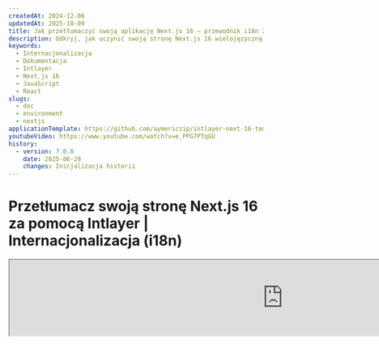 ```yaml
---
createdAt: 2024-12-06
updatedAt: 2025-10-09
title: Jak przetłumaczyć swoją aplikację Next.js 16 – przewodnik i18n 2025
description: Odkryj, jak uczynić swoją stronę Next.js 16 wielojęzyczną. Postępuj zgodnie z dokumentacją, aby zinternacjonalizować (i18n) i przetłumaczyć ją.
keywords:
  - Internacjonalizacja
  - Dokumentacja
  - Intlayer
  - Next.js 16
  - JavaScript
  - React
slugs:
  - doc
  - environment
  - nextjs
applicationTemplate: https://github.com/aymericzip/intlayer-next-16-template
youtubeVideo: https://www.youtube.com/watch?v=e_PPG7PTqGU
history:
  - version: 7.0.0
    date: 2025-06-29
    changes: Inicjalizacja historii
---
```


# Przetłumacz swoją stronę Next.js 16 za pomocą Intlayer | Internacjonalizacja (i18n)

<iframe title="Najlepsze rozwiązanie i18n dla Next.js? Odkryj Intlayer" class="m-auto aspect-[16/9] w-full overflow-hidden rounded-lg border-0" allow="autoplay; gyroscope;" loading="lazy" width="1080" height="auto" src="https://www.youtube.com/embed/e_PPG7PTqGU?autoplay=0&amp;origin=http://intlayer.org&amp;controls=0&amp;rel=1"/>

Zobacz [Szablon aplikacji](https://github.com/aymericzip/intlayer-next-16-template) na GitHub.

## Czym jest Intlayer?

**Intlayer** to innowacyjna, otwartoźródłowa biblioteka do internacjonalizacji (i18n), zaprojektowana w celu uproszczenia obsługi wielojęzyczności we współczesnych aplikacjach internetowych. Intlayer bezproblemowo integruje się z najnowszym frameworkiem **Next.js 16**, w tym z jego potężnym **App Router**. Jest zoptymalizowany do pracy z **Server Components** dla efektywnego renderowania i jest w pełni kompatybilny z [**Turbopack**](https://nextjs.org/docs/architecture/turbopack).

Dzięki Intlayer możesz:

- **Łatwo zarządzać tłumaczeniami** za pomocą deklaratywnych słowników na poziomie komponentu.
- **Dynamicznie lokalizować metadane**, trasy i zawartość.
- **Uzyskać dostęp do tłumaczeń zarówno w komponentach po stronie klienta, jak i serwera**.
- **Zapewnić wsparcie dla TypeScript** dzięki automatycznie generowanym typom, co poprawia autouzupełnianie i wykrywanie błędów.
- **Korzystaj z zaawansowanych funkcji**, takich jak dynamiczne wykrywanie i przełączanie lokalizacji.

> Intlayer jest kompatybilny z Next.js 12, 13, 14 i 16. Jeśli używasz Next.js Page Router, możesz odnieść się do tego [przewodnika](https://github.com/aymericzip/intlayer/blob/main/docs/docs/pl/intlayer_with_nextjs_page_router.md). Dla Next.js 12, 13, 14 z App Router, odnieś się do tego [przewodnika](https://github.com/aymericzip/intlayer/blob/main/docs/docs/pl/intlayer_with_nextjs_14.md).

---

## Przewodnik krok po kroku, jak skonfigurować Intlayer w aplikacji Next.js

### Krok 1: Zainstaluj zależności

Zainstaluj niezbędne pakiety za pomocą npm:

```bash packageManager="npm"
npm install intlayer next-intlayer
```

```bash packageManager="pnpm"
pnpm add intlayer next-intlayer
```

```bash packageManager="yarn"
yarn add intlayer next-intlayer
```

- **intlayer**

  Podstawowy pakiet, który dostarcza narzędzia do internacjonalizacji dla zarządzania konfiguracją, tłumaczeń, [deklaracji treści](https://github.com/aymericzip/intlayer/blob/main/docs/docs/pl/dictionary/content_file.md), transpilecji oraz [poleceń CLI](https://github.com/aymericzip/intlayer/blob/main/docs/docs/pl/intlayer_cli.md).

- **next-intlayer**

  Pakiet integrujący Intlayer z Next.js. Dostarcza dostawców kontekstu oraz hooki do internacjonalizacji w Next.js. Dodatkowo zawiera wtyczkę Next.js do integracji Intlayer z [Webpack](https://webpack.js.org/) lub [Turbopack](https://nextjs.org/docs/app/api-reference/turbopack), a także proxy do wykrywania preferowanego języka użytkownika, zarządzania ciasteczkami oraz obsługi przekierowań URL.

### Krok 2: Skonfiguruj swój projekt

Utwórz plik konfiguracyjny, aby skonfigurować języki swojej aplikacji:

```typescript fileName="intlayer.config.ts" codeFormat="typescript"
import { Locales, type IntlayerConfig } from "intlayer";

const config: IntlayerConfig = {
  internationalization: {
    locales: [
      Locales.ENGLISH,
      Locales.FRENCH,
      Locales.SPANISH,
      // Twoje pozostałe lokalizacje
    ],
    defaultLocale: Locales.ENGLISH,
  },
};

export default config;
```

```javascript fileName="intlayer.config.mjs" codeFormat="esm"
import { Locales } from "intlayer";

/** @type {import('intlayer').IntlayerConfig} */
const config = {
  internationalization: {
    locales: [
      Locales.ENGLISH,
      Locales.FRENCH,
      Locales.SPANISH,
      // Twoje pozostałe lokalizacje
    ],
    defaultLocale: Locales.ENGLISH,
  },
};

export default config;
```

```javascript fileName="intlayer.config.cjs" codeFormat="commonjs"
const { Locales } = require("intlayer");

/** @type {import('intlayer').IntlayerConfig} */
const config = {
  internationalization: {
    locales: [
      Locales.ENGLISH,
      Locales.FRENCH,
      Locales.SPANISH,
      // Twoje pozostałe lokalizacje
    ],
    defaultLocale: Locales.ENGLISH,
  },
};

module.exports = config;
```

> Dzięki temu plikowi konfiguracyjnemu możesz ustawić lokalizowane adresy URL, przekierowania proxy, nazwy ciasteczek, lokalizację i rozszerzenie deklaracji zawartości, wyłączyć logi Intlayer w konsoli i wiele więcej. Pełną listę dostępnych parametrów znajdziesz w [dokumentacji konfiguracji](https://github.com/aymericzip/intlayer/blob/main/docs/docs/pl/configuration.md).

### Krok 3: Zintegruj Intlayer w konfiguracji Next.js

Skonfiguruj swoje środowisko Next.js, aby korzystało z Intlayer:

```typescript fileName="next.config.ts" codeFormat="typescript"
import type { NextConfig } from "next";
import { withIntlayer } from "next-intlayer/server";

const nextConfig: NextConfig = {
  /* opcje konfiguracji tutaj */
};

export default withIntlayer(nextConfig);
```

```typescript fileName="next.config.mjs" codeFormat="esm"
import { withIntlayer } from "next-intlayer/server";

/** @type {import('next').NextConfig} */
const nextConfig = {
  /* opcje konfiguracji tutaj */
};

export default withIntlayer(nextConfig);
```

```typescript fileName="next.config.cjs" codeFormat="commonjs"
const { withIntlayer } = require("next-intlayer/server");

/** @type {import('next').NextConfig} */
const nextConfig = {
  /* opcje konfiguracji tutaj */
};

module.exports = withIntlayer(nextConfig);
```

> Wtyczka Next.js `withIntlayer()` służy do integracji Intlayer z Next.js. Zapewnia budowanie plików deklaracji treści oraz monitoruje je w trybie deweloperskim. Definiuje zmienne środowiskowe Intlayer w środowiskach [Webpack](https://webpack.js.org/) lub [Turbopack](https://nextjs.org/docs/app/api-reference/turbopack). Dodatkowo dostarcza aliasy optymalizujące wydajność oraz zapewnia kompatybilność z komponentami serwerowymi.

> Funkcja `withIntlayer()` jest funkcją zwracającą obietnicę (promise). Pozwala przygotować słowniki Intlayer przed rozpoczęciem budowania. Jeśli chcesz użyć jej z innymi wtyczkami, możesz na nią zaczekać (await). Przykład:
>
> ```tsx
> const nextConfig = await withIntlayer(nextConfig);
> const nextConfigWithOtherPlugins = withOtherPlugins(nextConfig);
>
> export default nextConfigWithOtherPlugins;
> ```
>
> Jeśli chcesz używać tego synchronicznie, możesz użyć funkcji `withIntlayerSync()`. Przykład:
>
> ```tsx
> const nextConfig = withIntlayerSync(nextConfig);
> const nextConfigWithOtherPlugins = withOtherPlugins(nextConfig);
>
> export default nextConfigWithOtherPlugins;
> ```

### Krok 4: Zdefiniuj dynamiczne trasy lokalizacji

Usuń wszystko z `RootLayout` i zastąp to następującym kodem:

```tsx {3} fileName="src/app/layout.tsx" codeFormat="typescript"
import type { PropsWithChildren, FC } from "react";
import "./globals.css";

const RootLayout: FC<PropsWithChildren> = ({ children }) => (
  // Nadal możesz opakować children innymi providerami, takimi jak `next-themes`, `react-query`, `framer-motion` itd.
  <>{children}</>
);

export default RootLayout;
```

```jsx {3} fileName="src/app/layout.mjx" codeFormat="esm"
import "./globals.css";

const RootLayout = ({ children }) => (
  // Nadal możesz opakować dzieci innymi providerami, takimi jak `next-themes`, `react-query`, `framer-motion` itd.
  <>{children}</>
);

export default RootLayout;
```

```jsx {1,8} fileName="src/app/layout.csx" codeFormat="commonjs"
require("./globals.css");

const RootLayout = ({ children }) => (
  // Nadal możesz opakować dzieci innymi providerami, takimi jak `next-themes`, `react-query`, `framer-motion` itd.
  <>{children}</>
);

module.exports = {
  default: RootLayout,
  generateStaticParams,
};
```

> Pozostawienie komponentu `RootLayout` pustym pozwala na ustawienie atrybutów [`lang`](https://developer.mozilla.org/fr/docs/Web/HTML/Global_attributes/lang) oraz [`dir`](https://developer.mozilla.org/fr/docs/Web/HTML/Global_attributes/dir) dla tagu `<html>`.

Aby zaimplementować dynamiczne routowanie, podaj ścieżkę dla lokalizacji, dodając nowy layout w katalogu `[locale]`:

```tsx fileName="src/app/[locale]/layout.tsx" codeFormat="typescript"
import type { NextLayoutIntlayer } from "next-intlayer";
import { Inter } from "next/font/google";
import { getHTMLTextDir } from "intlayer";

const inter = Inter({ subsets: ["latin"] });

const LocaleLayout: NextLayoutIntlayer = async ({ children, params }) => {
  const { locale } = await params;
  return (
    <html lang={locale} dir={getHTMLTextDir(locale)}>
      <body className={inter.className}>{children}</body>
    </html>
  );
};

export default LocaleLayout;
```

```jsx fileName="src/app/[locale]/layout.mjx" codeFormat="esm"
import { getHTMLTextDir } from "intlayer";

const inter = Inter({ subsets: ["latin"] });

const LocaleLayout = async ({ children, params: { locale } }) => {
  const { locale } = await params;
  return (
    <html lang={locale} dir={getHTMLTextDir(locale)}>
      <body className={inter.className}>{children}</body>
    </html>
  );
};

export default LocaleLayout;
```

```jsx fileName="src/app/[locale]/layout.csx" codeFormat="commonjs"
const { Inter } = require("next/font/google");
const { getHTMLTextDir } = require("intlayer");

const inter = Inter({ subsets: ["latin"] });

const LocaleLayout = async ({ children, params: { locale } }) => {
  const { locale } = await params;
  return (
    <html lang={locale} dir={getHTMLTextDir(locale)}>
      <body className={inter.className}>{children}</body>
    </html>
  );
};

module.exports = LocaleLayout;
```

> Segment ścieżki `[locale]` służy do określenia lokalizacji. Przykład: `/en-US/about` odnosi się do `en-US`, a `/fr/about` do `fr`.

> Na tym etapie napotkasz błąd: `Error: Missing <html> and <body> tags in the root layout.`. Jest to oczekiwane, ponieważ plik `/app/page.tsx` nie jest już używany i można go usunąć. Zamiast tego segment ścieżki `[locale]` aktywuje stronę `/app/[locale]/page.tsx`. W konsekwencji strony będą dostępne pod ścieżkami takimi jak `/en`, `/fr`, `/es` w Twojej przeglądarce. Aby ustawić domyślny język jako stronę główną, odnieś się do konfiguracji `proxy` w kroku 7.

Następnie zaimplementuj funkcję `generateStaticParams` w układzie aplikacji.

```tsx {1} fileName="src/app/[locale]/layout.tsx" codeFormat="typescript"
export { generateStaticParams } from "next-intlayer"; // Linia do dodania

const LocaleLayout: NextLayoutIntlayer = async ({ children, params }) => {
  /*... Reszta kodu*/
};

export default LocaleLayout;
```

```jsx {1} fileName="src/app/[locale]/layout.mjx" codeFormat="esm"
export { generateStaticParams } from "next-intlayer"; // Linia do wstawienia

const LocaleLayout = async ({ children, params: { locale } }) => {
  /*... Reszta kodu*/
};

// ... Reszta kodu
```

```jsx {1,7} fileName="src/app/[locale]/layout.csx" codeFormat="commonjs"
const { generateStaticParams } = require("next-intlayer"); // Linia do wstawienia

const LocaleLayout = async ({ children, params: { locale } }) => {
  /*... Reszta kodu*/
};

module.exports = { default: LocaleLayout, generateStaticParams };
```

> `generateStaticParams` zapewnia, że Twoja aplikacja wstępnie buduje niezbędne strony dla wszystkich lokalizacji, zmniejszając obciążenie podczas działania i poprawiając doświadczenie użytkownika. Aby uzyskać więcej informacji, zapoznaj się z [dokumentacją Next.js dotyczącą generateStaticParams](https://nextjs.org/docs/app/building-your-application/rendering/static-and-dynamic-rendering#generate-static-params).

> Intlayer działa z `export const dynamic = 'force-static';`, aby zapewnić, że strony są wstępnie zbudowane dla wszystkich lokalizacji.

### Krok 5: Zadeklaruj swoją zawartość

Utwórz i zarządzaj deklaracjami zawartości, aby przechowywać tłumaczenia:

```tsx fileName="src/app/[locale]/page.content.ts" contentDeclarationFormat="typescript"
import { t, type Dictionary } from "intlayer";

const pageContent = {
  key: "page",
  content: {
    getStarted: {
      main: t({
        en: "Get started by editing",
        fr: "Commencez par éditer",
        es: "Comience por editar",
      }),
      pageLink: "src/app/page.tsx",
    },
  },
} satisfies Dictionary;

export default pageContent;
```

```javascript fileName="src/app/[locale]/page.content.mjs" contentDeclarationFormat="esm"
import { t } from "intlayer";

/** @type {import('intlayer').Dictionary} */
const pageContent = {
  key: "page",
  content: {
    getStarted: {
      main: t({
        en: "Get started by editing",
        fr: "Commencez par éditer",
        es: "Comience por editar",
      }),
      pageLink: "src/app/page.tsx",
    },
  },
};

export default pageContent;
```

```javascript fileName="src/app/[locale]/page.content.cjs" contentDeclarationFormat="commonjs"
const { t } = require("intlayer");

/** @type {import('intlayer').Dictionary} */
const pageContent = {
  key: "page",
  content: {
    getStarted: {
      main: t({
        en: "Get started by editing",
        fr: "Commencez par éditer",
        es: "Comience por editar",
        pl: "Zacznij od edycji",
      }),
      pageLink: "src/app/page.tsx",
    },
  },
};

module.exports = pageContent;
```

```json fileName="src/app/[locale]/page.content.json" contentDeclarationFormat="json"
{
  "$schema": "https://intlayer.org/schema.json",
  "key": "page",
  "content": {
    "getStarted": {
      "nodeType": "translation",
      "translation": {
        "en": "Get started by editing",
        "fr": "Commencez par éditer",
        "es": "Comience por editar",
        "pl": "Zacznij od edycji"
      }
    },
    "pageLink": "src/app/page.tsx"
  }
}
```

> Twoje deklaracje zawartości mogą być definiowane w dowolnym miejscu w aplikacji, pod warunkiem, że zostaną umieszczone w katalogu `contentDir` (domyślnie `./src`). I będą miały rozszerzenie pliku deklaracji zawartości (domyślnie `.content.{json,ts,tsx,js,jsx,mjs,mjx,cjs,cjx}`).

> Aby uzyskać więcej szczegółów, zapoznaj się z [dokumentacją deklaracji zawartości](https://github.com/aymericzip/intlayer/blob/main/docs/docs/pl/dictionary/content_file.md).

### Krok 6: Wykorzystaj zawartość w swoim kodzie

Uzyskaj dostęp do swoich słowników zawartości w całej aplikacji:

```tsx fileName="src/app/[locale]/page.tsx" codeFormat="typescript"
import type { FC } from "react";
import { ClientComponentExample } from "@components/ClientComponentExample";
import { ServerComponentExample } from "@components/ServerComponentExample";
import { type NextPageIntlayer, IntlayerClientProvider } from "next-intlayer";
import { IntlayerServerProvider, useIntlayer } from "next-intlayer/server";

const PageContent: FC = () => {
  const content = useIntlayer("page");

  return (
    <>
      <p>{content.getStarted.main}</p>
      <code>{content.getStarted.pageLink}</code>
    </>
  );
};

const Page: NextPageIntlayer = async ({ params }) => {
  const { locale } = await params;

  return (
    <IntlayerServerProvider locale={locale}>
      <PageContent />
      <ServerComponentExample />

      <IntlayerClientProvider locale={locale}>
        <ClientComponentExample />
      </IntlayerClientProvider>
    </IntlayerServerProvider>
  );
};

export default Page;
```

```jsx fileName="src/app/[locale]/page.mjx" codeFormat="esm"
import { ClientComponentExample } from "@components/ClientComponentExample";
import { ServerComponentExample } from "@components/ServerComponentExample";
import { IntlayerClientProvider } from "next-intlayer";
import { IntlayerServerProvider, useIntlayer } from "next-intlayer/server";

const PageContent = () => {
  const content = useIntlayer("page");

  return (
    <>
      <p>{content.getStarted.main}</p>
      <code>{content.getStarted.pageLink}</code>
    </>
  );
};

const Page = async ({ params }) => {
  const { locale } = await params;

  return (
    <IntlayerServerProvider locale={locale}>
      <PageContent />
      <ServerComponentExample />

      <IntlayerClientProvider locale={locale}>
        <ClientComponentExample />
      </IntlayerClientProvider>
    </IntlayerServerProvider>
  );
};

export default Page;
```

```jsx fileName="src/app/[locale]/page.csx" codeFormat="commonjs"
import { ClientComponentExample } from "@components/ClientComponentExample";
import { ServerComponentExample } from "@components/ServerComponentExample";
import { IntlayerClientProvider } from "next-intlayer";
import { IntlayerServerProvider, useIntlayer } from "next-intlayer/server";

const PageContent = () => {
  const content = useIntlayer("page");

  return (
    <>
      <p>{content.getStarted.main}</p>
      <code>{content.getStarted.pageLink}</code>
    </>
  );
};

const Page = async ({ params }) => {
  const { locale } = await params;

  return (
    <IntlayerServerProvider locale={locale}>
      <PageContent />
      <ServerComponentExample />

      <IntlayerClientProvider locale={locale}>
        <ClientComponentExample />
      </IntlayerClientProvider>
    </IntlayerServerProvider>
  );
};
```

- **`IntlayerClientProvider`** służy do dostarczania lokalizacji komponentom po stronie klienta. Może być umieszczony w dowolnym komponencie nadrzędnym, w tym w layoucie. Jednak zaleca się umieszczenie go w layoucie, ponieważ Next.js współdzieli kod layoutu między stronami, co jest bardziej efektywne. Używając `IntlayerClientProvider` w layoucie, unikasz ponownej inicjalizacji dla każdej strony, poprawiając wydajność i utrzymując spójny kontekst lokalizacji w całej aplikacji.
- **`IntlayerServerProvider`** służy do dostarczania lokalizacji komponentom po stronie serwera. Nie może być ustawiony w layoucie.

  > Layout i strona nie mogą dzielić wspólnego kontekstu serwera, ponieważ system kontekstu serwera opiera się na magazynie danych na żądanie (za pomocą mechanizmu [React's cache](https://react.dev/reference/react/cache)), co powoduje, że każdy "kontekst" jest tworzony na nowo dla różnych segmentów aplikacji. Umieszczenie providera w wspólnym layoucie złamałoby tę izolację, uniemożliwiając prawidłowe propagowanie wartości kontekstu serwera do komponentów serwerowych.

  > Layout i strona nie mogą współdzielić wspólnego kontekstu serwera, ponieważ system kontekstu serwera opiera się na magazynie danych dla każdego żądania (za pomocą mechanizmu [React's cache](https://react.dev/reference/react/cache)), co powoduje, że każdy „kontekst” jest tworzony na nowo dla różnych segmentów aplikacji. Umieszczenie providera w współdzielonym layoucie naruszyłoby tę izolację, uniemożliwiając prawidłowe propagowanie wartości kontekstu serwera do Twoich komponentów serwerowych.

```tsx {4,7} fileName="src/components/ClientComponentExample.tsx" codeFormat="typescript"
"use client";

import type { FC } from "react";
import { useIntlayer } from "next-intlayer";

export const ClientComponentExample: FC = () => {
  const content = useIntlayer("client-component-example"); // Utwórz powiązaną deklarację zawartości

  return (
    <div>
      <h2>{content.title}</h2>
      <p>{content.content}</p>
    </div>
  );
};
```

```jsx {3,6} fileName="src/components/ClientComponentExample.mjx" codeFormat="esm"
"use client";

import { useIntlayer } from "next-intlayer";

const ClientComponentExample = () => {
  const content = useIntlayer("client-component-example"); // Utwórz powiązaną deklarację zawartości

  return (
    <div>
      <h2>{content.title}</h2>
      <p>{content.content}</p>
    </div>
  );
};
```

```jsx {3,6} fileName="src/components/ClientComponentExample.csx" codeFormat="commonjs"
"use client";

const { useIntlayer } = require("next-intlayer");

const ClientComponentExample = () => {
  const content = useIntlayer("client-component-example"); // Utwórz powiązaną deklarację zawartości

  return (
    <div>
      <h2>{content.title}</h2>
      <p>{content.content}</p>
    </div>
  );
};
```

```tsx {2} fileName="src/components/ServerComponentExample.tsx"  codeFormat="typescript"
import type { FC } from "react";
import { useIntlayer } from "next-intlayer/server";

export const ServerComponentExample: FC = () => {
  const content = useIntlayer("server-component-example"); // Utwórz powiązaną deklarację zawartości

  return (
    <div>
      <h2>{content.title}</h2>
      <p>{content.content}</p>
    </div>
  );
};
```

```jsx {1} fileName="src/components/ServerComponentExample.mjx" codeFormat="esm"
import { useIntlayer } from "next-intlayer/server";

const ServerComponentExample = () => {
  const content = useIntlayer("server-component-example"); // Utwórz powiązaną deklarację zawartości

  return (
    <div>
      <h2>{content.title}</h2>
      <p>{content.content}</p>
    </div>
  );
};
```

```jsx {1} fileName="src/components/ServerComponentExample.csx" codeFormat="commonjs"
const { useIntlayer } = require("next-intlayer/server");

const ServerComponentExample = () => {
  const content = useIntlayer("server-component-example"); // Utwórz powiązaną deklarację zawartości

  return (
    <div>
      <h2>{content.title}</h2>
      <p>{content.content}</p>
    </div>
  );
};
```

> Jeśli chcesz użyć swojej zawartości w atrybucie `string`, takim jak `alt`, `title`, `href`, `aria-label` itp., musisz wywołać wartość funkcji, na przykład:

> ```jsx
> <img src={content.image.src.value} alt={content.image.value} />
> ```

> Aby dowiedzieć się więcej o hooku `useIntlayer`, zapoznaj się z [dokumentacją](https://github.com/aymericzip/intlayer/blob/main/docs/docs/pl/packages/next-intlayer/useIntlayer.md).

### (Opcjonalny) Krok 7: Konfiguracja proxy do wykrywania lokalizacji

Skonfiguruj proxy, aby wykrywać preferowaną lokalizację użytkownika:

```typescript fileName="src/proxy.ts" codeFormat="typescript"
export { intlayerProxy as proxy } from "next-intlayer/proxy";

export const config = {
  matcher:
    "/((?!api|static|assets|robots|sitemap|sw|service-worker|manifest|.*\\..*|_next).*)",
};
```

```javascript fileName="src/proxy.mjs" codeFormat="esm"
export { intlayerProxy as proxy } from "next-intlayer/proxy";

export const config = {
  matcher:
    "/((?!api|static|assets|robots|sitemap|sw|service-worker|manifest|.*\\..*|_next).*)",
};
```

```javascript fileName="src/proxy.cjs" codeFormat="commonjs"
const { intlayerProxy } = require("next-intlayer/proxy");

const config = {
  matcher:
    "/((?!api|static|assets|robots|sitemap|sw|service-worker|manifest|.*\\..*|_next).*)",
};

module.exports = { proxy: intlayerProxy, config };
```

> `intlayerProxy` służy do wykrywania preferowanego języka użytkownika i przekierowywania go na odpowiedni adres URL, zgodnie z [konfiguracją](https://github.com/aymericzip/intlayer/blob/main/docs/docs/pl/configuration.md). Dodatkowo umożliwia zapisywanie preferowanego języka użytkownika w ciasteczku.

> Jeśli potrzebujesz łączyć kilka proxy razem (na przykład `intlayerProxy` z uwierzytelnianiem lub niestandardowymi proxy), Intlayer udostępnia teraz pomocnika o nazwie `multipleProxies`.

```ts
import { multipleProxies, intlayerProxy } from "next-intlayer/proxy";
import { customProxy } from "@utils/customProxy";

export const proxy = multipleProxies([intlayerProxy, customProxy]);
```

### (Opcjonalny) Krok 8: Internacjonalizacja Twoich metadanych

Jeśli chcesz internacjonalizować swoje metadane, takie jak tytuł strony, możesz użyć funkcji `generateMetadata` dostarczonej przez Next.js. Wewnątrz możesz pobrać zawartość z funkcji `getIntlayer`, aby przetłumaczyć swoje metadane.

```typescript fileName="src/app/[locale]/metadata.content.ts" contentDeclarationFormat="typescript"
import { type Dictionary, t } from "intlayer";
import { Metadata } from "next";

const metadataContent = {
  key: "page-metadata",
  content: {
    title: t({
      en: "Create Next App",
      fr: "Créer une application Next.js",
      es: "Crear una aplicación Next.js",
    }),
    description: t({
      en: "Generated by create next app",
      fr: "Généré par create next app",
      es: "Generado por create next app",
    }),
  },
} satisfies Dictionary<Metadata>;

export default metadataContent;
```

```javascript fileName="src/app/[locale]/metadata.content.mjs" contentDeclarationFormat="esm"
import { t } from "intlayer";

/** @type {import('intlayer').Dictionary<import('next').Metadata>} */
const metadataContent = {
  key: "page-metadata",
  content: {
    title: t({
      en: "Create Next App",
      fr: "Créer une application Next.js",
      es: "Crear una aplicación Next.js",
    }),
    description: t({
      en: "Generated by create next app",
      fr: "Généré par create next app",
      es: "Generado por create next app",
    }),
  },
};

export default metadataContent;
```

```javascript fileName="src/app/[locale]/metadata.content.cjs" contentDeclarationFormat="commonjs"
const { t } = require("intlayer");

/** @type {import('intlayer').Dictionary<import('next').Metadata>} */
const metadataContent = {
  key: "page-metadata",
  content: {
    title: t({
      en: "Create Next App",
      fr: "Créer une application Next.js",
      es: "Crear una aplicación Next.js",
    }),
    description: t({
      en: "Generated by create next app",
      fr: "Généré par create next app",
      es: "Generado por create next app",
    }),
  },
};

module.exports = metadataContent;
```

```json fileName="src/app/[locale]/metadata.content.json" contentDeclarationFormat="json"
{
  "key": "page-metadata",
  "content": {
    "title": {
      "nodeType": "translation",
      "translation": {
        "en": "Preact logo",
        "fr": "Logo Preact",
        "es": "Logo Preact",
        "pl": "Logo Preact"
      }
    },
    "description": {
      "nodeType": "translation",
      "translation": {
        "en": "Generated by create next app",
        "fr": "Généré par create next app",
        "es": "Generado por create next app",
        "pl": "Wygenerowano przez create next app"
      }
    }
  }
}
```

````typescript fileName="src/app/[locale]/layout.tsx or src/app/[locale]/page.tsx" codeFormat="typescript"
import { getIntlayer, getMultilingualUrls } from "intlayer";
import type { Metadata } from "next";
import type { LocalPromiseParams } from "next-intlayer";

export const generateMetadata = async ({
  params,
}: LocalPromiseParams): Promise<Metadata> => {
  const { locale } = await params;

  const metadata = getIntlayer("page-metadata", locale);

  /**
   * Generuje obiekt zawierający wszystkie adresy URL dla każdego języka.
   *
   * Przykład:
   * ```ts
   *  getMultilingualUrls('/about');
   *
   *  // Zwraca
   *  // {
   *  //   en: '/about',
   *  //   fr: '/fr/about',
   *  //   es: '/es/about',
   *  // }
   * ```
   */
  const multilingualUrls = getMultilingualUrls("/");

  return {
    ...metadata,
    alternates: {
      canonical: multilingualUrls[locale as keyof typeof multilingualUrls],
      languages: { ...multilingualUrls, "x-default": "/" },
    },
    openGraph: {
      url: multilingualUrls[locale as keyof typeof multilingualUrls],
    },
  };
};

// ... Reszta kodu
````

````javascript fileName="src/app/[locale]/layout.mjs or src/app/[locale]/page.mjs" codeFormat="esm"
import { getIntlayer, getMultilingualUrls } from "intlayer";

export const generateMetadata = async ({ params }) => {
  const { locale } = await params;

  const metadata = getIntlayer("page-metadata", locale);

  /**
   * Generuje obiekt zawierający wszystkie adresy URL dla każdego języka.
   *
   * Przykład:
   * ```ts
   *  getMultilingualUrls('/about');
   *
   *  // Zwraca
   *  // {
   *  //   en: '/about',
   *  //   fr: '/fr/about',
   *  //   es: '/es/about'
   *  // }
   * ```
   */
  const multilingualUrls = getMultilingualUrls("/");

  return {
    ...metadata,
    alternates: {
      canonical: multilingualUrls[locale],
      languages: { ...multilingualUrls, "x-default": "/" },
    },
    openGraph: {
      url: multilingualUrls[locale],
    },
  };
};

// ... Reszta kodu
````

````javascript fileName="src/app/[locale]/layout.cjs or src/app/[locale]/page.cjs" codeFormat="commonjs"
const { getIntlayer, getMultilingualUrls } = require("intlayer");

const generateMetadata = async ({ params }) => {
  const { locale } = await params;

  const metadata = getIntlayer("page-metadata", locale);

  /**
   * Generuje obiekt zawierający wszystkie adresy URL dla każdego języka.
   *
   * Przykład:
   * ```ts
   *  getMultilingualUrls('/about');
   *
   *  // Zwraca
   *  // {
   *  //   en: '/about',
   *  //   fr: '/fr/about',
   *  //   es: '/es/about'
   *  // }
   * ```
   */
  const multilingualUrls = getMultilingualUrls("/");

  return {
    ...metadata,
    alternates: {
      canonical: multilingualUrls[locale],
      languages: { ...multilingualUrls, "x-default": "/" },
    },
    openGraph: {
      url: multilingualUrls[locale],
    },
  };
};

module.exports = { generateMetadata };

// ... Reszta kodu
````

> Zauważ, że funkcja `getIntlayer` importowana z `next-intlayer` zwraca Twoją zawartość opakowaną w `IntlayerNode`, co umożliwia integrację z edytorem wizualnym. Natomiast funkcja `getIntlayer` importowana z `intlayer` zwraca Twoją zawartość bezpośrednio, bez dodatkowych właściwości.

Alternatywnie możesz użyć funkcji `getTranslation` do deklarowania swoich metadanych. Jednak zaleca się używanie plików deklaracji treści, aby zautomatyzować tłumaczenie metadanych oraz w pewnym momencie wyodrębnić zawartość na zewnątrz.

````typescript fileName="src/app/[locale]/layout.tsx or src/app/[locale]/page.tsx" codeFormat="typescript"
import {
  type IConfigLocales,
  getTranslation,
  getMultilingualUrls,
} from "intlayer";
import type { Metadata } from "next";
import type { LocalPromiseParams } from "next-intlayer";

export const generateMetadata = async ({
  params,
}: LocalPromiseParams): Promise<Metadata> => {
  const { locale } = await params;
  const t = <T>(content: IConfigLocales<T>) => getTranslation(content, locale);

  return {
    title: t<string>({
      en: "My title",
Alternatywnie możesz użyć funkcji `getTranslation` do deklarowania swoich metadanych. Jednak zaleca się korzystanie z plików deklaracji treści, aby zautomatyzować tłumaczenie metadanych i w pewnym momencie wyodrębnić zawartość na zewnątrz.

```typescript fileName="src/app/[locale]/layout.tsx or src/app/[locale]/page.tsx" codeFormat="typescript"
import {
  type IConfigLocales,
  getTranslation,
  getMultilingualUrls,
} from "intlayer";
import type { Metadata } from "next";
import type { LocalPromiseParams } from "next-intlayer";

export const generateMetadata = async ({
  params,
}: LocalPromiseParams): Promise<Metadata> => {
  const { locale } = await params;
  const t = <T>(content: IConfigLocales<T>) => getTranslation(content, locale);

  return {
    title: t<string>({
      en: "My title",
      fr: "Mon titre",
      es: "Mi título",
    }),
    description: t({
      en: "My description",
      fr: "Ma description",
      es: "Mi descripción",
    }),
  };
};

// ... Reszta kodu
````

```javascript fileName="src/app/[locale]/layout.mjs or src/app/[locale]/page.mjs" codeFormat="esm"
import { getTranslation, getMultilingualUrls } from "intlayer";

export const generateMetadata = async ({ params }) => {
  const { locale } = await params;
  const t = (content) => getTranslation(content, locale);

  return {
    title: t({
      en: "My title",
      fr: "Mon titre",
      es: "Mi título",
    }),
    description: t({
      en: "My description",
      fr: "Ma description",
      es: "Mi descripción",
    }),
  };
};

// ... Reszta kodu
```

```javascript fileName="src/app/[locale]/layout.cjs or src/app/[locale]/page.cjs" codeFormat="commonjs"
const { getTranslation, getMultilingualUrls } = require("intlayer");

const generateMetadata = async ({ params }) => {
  const { locale } = await params;

  const t = (content) => getTranslation(content, locale);

  return {
    title: t({
      en: "My title",
      fr: "Mon titre",
      es: "Mi título",
    }),
    description: t({
      en: "My description",
      fr: "Ma description",
      es: "Mi descripción",
    }),
  };
};

module.exports = { generateMetadata };

// ... Reszta kodu
```

> Dowiedz się więcej o optymalizacji metadanych [w oficjalnej dokumentacji Next.js](https://nextjs.org/docs/app/building-your-application/optimizing/metadata).

````

```javascript fileName="src/app/[locale]/layout.cjs or src/app/[locale]/page.cjs" codeFormat="commonjs"
const { getTranslation, getMultilingualUrls } = require("intlayer");

const generateMetadata = async ({ params }) => {
  const { locale } = await params;

  const t = (content) => getTranslation(content, locale);

  return {
    title: t({
      en: "My title",
      fr: "Mon titre",
      es: "Mi título",
    }),
    description: t({
      en: "My description",
      fr: "Ma description",
      es: "Mi descripción",
    }),
  };
};

module.exports = { generateMetadata };

// ... Reszta kodu
````

> Dowiedz się więcej o optymalizacji metadanych [w oficjalnej dokumentacji Next.js](https://nextjs.org/docs/app/building-your-application/optimizing/metadata).

### (Opcjonalny) Krok 9: Internacjonalizacja plików sitemap.xml i robots.txt

Aby zinternacjonalizować swoje pliki `sitemap.xml` i `robots.txt`, możesz użyć funkcji `getMultilingualUrls` dostarczonej przez Intlayer. Funkcja ta pozwala na generowanie wielojęzycznych adresów URL dla Twojej mapy witryny.

```tsx fileName="src/app/sitemap.ts" codeFormat="typescript"
import { getMultilingualUrls } from "intlayer";
import type { MetadataRoute } from "next";

const sitemap = (): MetadataRoute.Sitemap => [
  {
    url: "https://example.com",
    alternates: {
      languages: { ...getMultilingualUrls("https://example.com") },
    },
  },
  {
    url: "https://example.com/login",
    alternates: {
      languages: { ...getMultilingualUrls("https://example.com/login") },
    },
  },
  {
    url: "https://example.com/register",
    alternates: {
      languages: { ...getMultilingualUrls("https://example.com/register") },
    },
  },
];

export default sitemap;
```

```jsx fileName="src/app/sitemap.mjx" codeFormat="esm"
import { getMultilingualUrls } from "intlayer";

const sitemap = () => [
  {
    url: "https://example.com",
    alternates: {
      languages: { ...getMultilingualUrls("https://example.com") },
    },
  },
  {
    url: "https://example.com/login",
    alternates: {
      languages: { ...getMultilingualUrls("https://example.com/login") },
    },
  },
  {
    url: "https://example.com/register",
    alternates: {
      languages: { ...getMultilingualUrls("https://example.com/register") },
    },
  },
];

export default sitemap;
```

```jsx fileName="src/app/sitemap.csx" codeFormat="commonjs"
const { getMultilingualUrls } = require("intlayer");

const sitemap = () => [
  {
    url: "https://example.com",
    alternates: {
      languages: { ...getMultilingualUrls("https://example.com") },
    },
  },
  {
    url: "https://example.com/login",
    alternates: {
      languages: { ...getMultilingualUrls("https://example.com/login") },
    },
  },
  {
    url: "https://example.com/register",
    alternates: {
      languages: { ...getMultilingualUrls("https://example.com/register") },
    },
  },
];

module.exports = sitemap;
```

```tsx fileName="src/app/robots.ts" codeFormat="typescript"
import type { MetadataRoute } from "next";
import { getMultilingualUrls } from "intlayer";

const getAllMultilingualUrls = (urls: string[]) =>
  urls.flatMap((url) => Object.values(getMultilingualUrls(url)) as string[]);

// Funkcja zwraca reguły dla pliku robots.txt
const robots = (): MetadataRoute.Robots => ({
  rules: {
    userAgent: "*", // Dotyczy wszystkich robotów
    allow: ["/"], // Zezwól na dostęp do strony głównej
    disallow: getAllMultilingualUrls(["/login", "/register"]), // Zabroń dostępu do stron logowania i rejestracji we wszystkich językach
  },
  host: "https://example.com", // Główna domena serwisu
  sitemap: `https://example.com/sitemap.xml`, // Lokalizacja mapy strony
});

export default robots;
```

```jsx fileName="src/app/robots.mjx" codeFormat="esm"
import { getMultilingualUrls } from "intlayer";

const getAllMultilingualUrls = (urls) =>
  urls.flatMap((url) => Object.values(getMultilingualUrls(url)));

const robots = () => ({
  rules: {
    userAgent: "*",
    allow: ["/"],
    disallow: getAllMultilingualUrls(["/login", "/register"]),
  },
  host: "https://example.com",
  sitemap: `https://example.com/sitemap.xml`,
});

export default robots;
```

```jsx fileName="src/app/robots.csx" codeFormat="commonjs"
const { getMultilingualUrls } = require("intlayer");

// Funkcja zwracająca wszystkie wielojęzyczne adresy URL dla podanych ścieżek
const getAllMultilingualUrls = (urls) =>
  urls.flatMap((url) => Object.values(getMultilingualUrls(url)));

const robots = () => ({
  rules: {
    userAgent: "*",
    allow: ["/"],
    disallow: getAllMultilingualUrls(["/login", "/register"]), // Blokuj dostęp do stron logowania i rejestracji
  },
  host: "https://example.com",
  sitemap: `https://example.com/sitemap.xml`,
});

module.exports = robots;
```

> Dowiedz się więcej o optymalizacji mapy witryny [w oficjalnej dokumentacji Next.js](https://nextjs.org/docs/app/api-reference/file-conventions/metadata/sitemap). Dowiedz się więcej o optymalizacji pliku robots.txt [w oficjalnej dokumentacji Next.js](https://nextjs.org/docs/app/api-reference/file-conventions/metadata/robots).

### (Opcjonalny) Krok 10: Zmień język swojej zawartości

Aby zmienić język swojej zawartości w Next.js, zalecanym sposobem jest użycie komponentu `Link` do przekierowania użytkowników na odpowiednią zlokalizowaną stronę. Komponent `Link` umożliwia prefetching strony, co pomaga uniknąć pełnego przeładowania strony.

```tsx fileName="src/components/LocaleSwitcher.tsx" codeFormat="typescript"
"use client";

import type { FC } from "react";
import {
  Locales,
  getHTMLTextDir,
  getLocaleName,
  getLocalizedUrl,
} from "intlayer";
import { useLocale } from "next-intlayer";
import Link from "next/link";

export const LocaleSwitcher: FC = () => {
  const { locale, pathWithoutLocale, availableLocales, setLocale } =
    useLocale();

  return (
    <div>
      <button popoverTarget="localePopover">{getLocaleName(locale)}</button>
      <div id="localePopover" popover="auto">
        {availableLocales.map((localeItem) => (
          <Link
            href={getLocalizedUrl(pathWithoutLocale, localeItem)}
            key={localeItem}
            aria-current={locale === localeItem ? "page" : undefined}
            onClick={() => setLocale(localeItem)}
            replace // Zapewni, że przycisk "wstecz" w przeglądarce przekieruje do poprzedniej strony
          >
            <span>
              {/* Lokalizacja - np. FR */}
              {localeItem}
            </span>
            <span>
              {/* Język w swojej własnej lokalizacji - np. Français */}
              {getLocaleName(localeItem, locale)}
            </span>
            <span dir={getHTMLTextDir(localeItem)} lang={localeItem}>
              {/* Język w bieżącej lokalizacji - np. Francés przy ustawionej lokalizacji Locales.SPANISH */}
              {getLocaleName(localeItem)}
            </span>
            <span dir="ltr" lang={Locales.ENGLISH}>
              {/* Język po angielsku - np. French */}
              {getLocaleName(localeItem, Locales.ENGLISH)}
            </span>
          </Link>
        ))}
      </div>
    </div>
  );
};
```

```jsx fileName="src/components/LocaleSwitcher.msx" codeFormat="esm"
"use client";

import {
  Locales,
  getHTMLTextDir,
  getLocaleName,
  getLocalizedUrl,
} from "intlayer";
import { useLocale } from "next-intlayer";
import Link from "next/link";

export const LocaleSwitcher = () => {
  const { locale, pathWithoutLocale, availableLocales, setLocale } =
    useLocale();

  return (
    <div>
      <button popoverTarget="localePopover">{getLocaleName(locale)}</button>
      <div id="localePopover" popover="auto">
        {availableLocales.map((localeItem) => (
          <Link
            href={getLocalizedUrl(pathWithoutLocale, localeItem)}
            key={localeItem}
            aria-current={locale === localeItem ? "page" : undefined}
            onClick={() => setLocale(localeItem)}
            replace // Zapewni, że przycisk "wstecz" w przeglądarce przekieruje do poprzedniej strony
          >
            <span>
              {/* Lokalizacja - np. FR */}
              {localeItem}
            </span>
            <span>
              {/* Język w swojej własnej lokalizacji - np. Français */}
              {getLocaleName(localeItem, locale)}
            </span>
            <span dir={getHTMLTextDir(localeItem)} lang={localeItem}>
              {/* Język w bieżącej lokalizacji - np. Francés przy ustawionej lokalizacji Locales.SPANISH */}
              {getLocaleName(localeItem)}
            </span>
            <span dir="ltr" lang={Locales.ENGLISH}>
              {/* Język po angielsku - np. French */}
              {getLocaleName(localeItem, Locales.ENGLISH)}
            </span>
          </Link>
        ))}
      </div>
    </div>
  );
};
```

```jsx fileName="src/components/LocaleSwitcher.csx" codeFormat="commonjs"
"use client";

const {
  Locales,
  getHTMLTextDir,
  getLocaleName,
  getLocalizedUrl,
} = require("intlayer");
const { useLocale } = require("next-intlayer");
const Link = require("next/link");

export const LocaleSwitcher = () => {
  const { locale, pathWithoutLocale, availableLocales, setLocale } =
    useLocale();

  return (
    <div>
      <button popoverTarget="localePopover">{getLocaleName(locale)}</button>
      <div id="localePopover" popover="auto">
        {availableLocales.map((localeItem) => (
          <Link
            href={getLocalizedUrl(pathWithoutLocale, localeItem)}
            key={localeItem}
            aria-current={locale === localeItem ? "page" : undefined}
            onClick={() => setLocale(localeItem)}
            replace // Zapewni, że przycisk "wstecz" w przeglądarce przekieruje do poprzedniej strony
          >
            <span>
              {/* Lokalizacja - np. FR */}
              {localeItem}
            </span>
            <span>
              {/* Język w swojej własnej lokalizacji - np. Français */}
              {getLocaleName(localeItem, locale)}
            </span>
            <span dir={getHTMLTextDir(localeItem)} lang={localeItem}>
              {/* Język w bieżącej lokalizacji - np. Francés przy ustawionej lokalizacji Locales.SPANISH */}
              {getLocaleName(localeItem)}
            </span>
            <span dir="ltr" lang={Locales.ENGLISH}>
              {/* Język w wersji angielskiej - np. French */}
              {getLocaleName(localeItem, Locales.ENGLISH)}
            </span>
          </Link>
        ))}
      </div>
    </div>
  );
};
```

> Alternatywnym sposobem jest użycie funkcji `setLocale` dostarczonej przez hook `useLocale`. Ta funkcja nie pozwala na prefetchowanie strony. Zobacz dokumentację [`useLocale` hook](https://github.com/aymericzip/intlayer/blob/main/docs/docs/pl/packages/next-intlayer/useLocale.md) po więcej szczegółów.

> Możesz również ustawić funkcję w opcji `onLocaleChange`, aby wywołać niestandardową funkcję, gdy zmieni się lokalizacja.

```tsx fileName="src/components/LocaleSwitcher.tsx"
"use client";

import { useRouter } from "next/navigation";
import { useLocale } from "next-intlayer";
import { getLocalizedUrl } from "intlayer";

// ... Reszta kodu

const router = useRouter();
const { setLocale } = useLocale({
  onLocaleChange: (locale) => {
    router.push(getLocalizedUrl(pathWithoutLocale, locale));
  },
});

return (
  <button onClick={() => setLocale(Locales.FRENCH)}>Zmień na francuski</button>
);
```

> Odnośniki do dokumentacji:
>
> - [`useLocale` hook](https://github.com/aymericzip/intlayer/blob/main/docs/docs/pl/packages/next-intlayer/useLocale.md)
> - [`getLocaleName` hook](https://github.com/aymericzip/intlayer/blob/main/docs/docs/pl/packages/intlayer/getLocaleName.md)
> - [`getLocalizedUrl` hook](https://github.com/aymericzip/intlayer/blob/main/docs/docs/pl/packages/intlayer/getLocalizedUrl.md)
> - [`getHTMLTextDir` hook](https://github.com/aymericzip/intlayer/blob/main/docs/docs/pl/packages/intlayer/getHTMLTextDir.md)
> - [`hrefLang` attribute](https://developers.google.com/search/docs/specialty/international/localized-versions?hl=fr)
> - [`lang` attribute](https://developer.mozilla.org/pl/docs/Web/HTML/Global_attributes/lang)
> - [`dir` attribute`](https://developer.mozilla.org/pl/docs/Web/HTML/Global_attributes/dir)
> - [`aria-current` attribute`](https://developer.mozilla.org/pl/docs/Web/Accessibility/ARIA/Attributes/aria-current)

### (Opcjonalny) Krok 11: Tworzenie zlokalizowanego komponentu Link

Aby zapewnić, że nawigacja w Twojej aplikacji respektuje aktualny język, możesz stworzyć niestandardowy komponent `Link`. Ten komponent automatycznie dodaje prefiks z aktualnym językiem do wewnętrznych adresów URL. Na przykład, gdy użytkownik mówiący po francusku kliknie link do strony "O nas", zostanie przekierowany na `/fr/about` zamiast na `/about`.

To zachowanie jest przydatne z kilku powodów:

- **SEO i doświadczenie użytkownika**: Lokalizowane adresy URL pomagają wyszukiwarkom poprawnie indeksować strony w określonych językach oraz dostarczać użytkownikom treści w ich preferowanym języku.
- **Spójność**: Korzystając z lokalizowanego linku w całej aplikacji, zapewniasz, że nawigacja pozostaje w obrębie aktualnego języka, zapobiegając nieoczekiwanym zmianom języka.
- **Utrzymywalność**: Centralizacja logiki lokalizacji w jednym komponencie upraszcza zarządzanie adresami URL, co sprawia, że baza kodu jest łatwiejsza do utrzymania i rozbudowy wraz z rozwojem aplikacji.

Poniżej znajduje się implementacja lokalizowanego komponentu `Link` w TypeScript:

```tsx fileName="src/components/Link.tsx" codeFormat="typescript"
"use client";

import { getLocalizedUrl } from "intlayer";
import NextLink, { type LinkProps as NextLinkProps } from "next/link";
import { useLocale } from "next-intlayer";
import type { PropsWithChildren, FC } from "react";

/**
 * Funkcja pomocnicza do sprawdzania, czy dany URL jest zewnętrzny.
 * Jeśli URL zaczyna się od http:// lub https://, jest uznawany za zewnętrzny.
 */
export const checkIsExternalLink = (href?: string): boolean =>
  /^https?:\/\//.test(href ?? "");

/**
 * Niestandardowy komponent Link, który dostosowuje atrybut href na podstawie bieżącego języka.
 * Dla linków wewnętrznych używa `getLocalizedUrl`, aby poprzedzić URL kodem języka (np. /fr/about).
 * Zapewnia to, że nawigacja pozostaje w kontekście tego samego języka.
 */
export const Link: FC<PropsWithChildren<NextLinkProps>> = ({
  href,
  children,
  ...props
}) => {
  const { locale } = useLocale();
  const isExternalLink = checkIsExternalLink(href.toString());

  // Jeśli link jest wewnętrzny i podano prawidłowy href, pobierz zlokalizowany URL.
  const hrefI18n: NextLinkProps["href"] =
    href && !isExternalLink ? getLocalizedUrl(href.toString(), locale) : href;

  return (
    <NextLink href={hrefI18n} {...props}>
      {children}
    </NextLink>
  );
};
```

```jsx fileName="src/components/Link.mjx" codeFormat="esm"
"use client";

import { getLocalizedUrl } from "intlayer";
import NextLink from "next/link";
import { useLocale } from "next-intlayer";

/**
 * Funkcja pomocnicza do sprawdzania, czy dany URL jest zewnętrzny.
 * Jeśli URL zaczyna się od http:// lub https://, jest uznawany za zewnętrzny.
 */
export const checkIsExternalLink = (href) => /^https?:\/\//.test(href ?? "");

/**
 * Niestandardowy komponent Link, który dostosowuje atrybut href w zależności od aktualnej lokalizacji.
 * Dla linków wewnętrznych używa `getLocalizedUrl`, aby dodać prefiks lokalizacji do URL (np. /fr/about).
 * Zapewnia to, że nawigacja pozostaje w tym samym kontekście lokalizacji.
 */
export const Link = ({ href, children, ...props }) => {
  const { locale } = useLocale();
  const isExternalLink = checkIsExternalLink(href.toString());

  // Jeśli link jest wewnętrzny i podano prawidłowy href, pobierz zlokalizowany URL.
  const hrefI18n =
    href && !isExternalLink ? getLocalizedUrl(href.toString(), locale) : href;

  return (
    <NextLink href={hrefI18n} {...props}>
      {children}
    </NextLink>
  );
};
```

```jsx fileName="src/components/Link.csx" codeFormat="commonjs"
"use client";

const { getLocalizedUrl } = require("intlayer");
const NextLink = require("next/link");
const { useLocale } = require("next-intlayer");

/**
 * Funkcja pomocnicza do sprawdzania, czy dany URL jest zewnętrzny.
 * Jeśli URL zaczyna się od http:// lub https://, jest uznawany za zewnętrzny.
 */
const checkIsExternalLink = (href) => /^https?:\/\//.test(href ?? "");

/**
 * Niestandardowy komponent Link, który dostosowuje atrybut href na podstawie bieżącej lokalizacji.
 * Dla linków wewnętrznych używa `getLocalizedUrl`, aby poprzedzić URL lokalizacją (np. /fr/about).
 * Zapewnia to, że nawigacja pozostaje w tym samym kontekście lokalizacji.
 */
const Link = ({ href, children, ...props }) => {
  const { locale } = useLocale();
  const isExternalLink = checkIsExternalLink(href.toString());

  // Jeśli link jest wewnętrzny i podano prawidłowy href, pobierz zlokalizowany URL.
  const hrefI18n =
    href && !isExternalLink ? getLocalizedUrl(href.toString(), locale) : href;

  return (
    <NextLink href={hrefI18n} {...props}>
      {children}
    </NextLink>
  );
};
```

#### Jak to działa

- **Wykrywanie linków zewnętrznych**:  
  Funkcja pomocnicza `checkIsExternalLink` określa, czy URL jest zewnętrzny. Linki zewnętrzne pozostają niezmienione, ponieważ nie wymagają lokalizacji.

- **Pobieranie bieżącej lokalizacji**:  
  Hook `useLocale` dostarcza bieżącą lokalizację (np. `fr` dla języka francuskiego).

- **Lokalizacja URL**:  
  Dla linków wewnętrznych (czyli nie zewnętrznych) używana jest funkcja `getLocalizedUrl`, która automatycznie dodaje prefiks lokalizacji do URL. Oznacza to, że jeśli użytkownik korzysta z wersji francuskiej, przekazanie `/about` jako `href` zostanie przekształcone na `/fr/about`.

- **Zwracanie linku**:  
  Komponent zwraca element `<a>` z zlokalizowanym URL, zapewniając, że nawigacja jest spójna z lokalizacją.

Integrując ten komponent `Link` w całej aplikacji, utrzymujesz spójne i świadome językowo doświadczenie użytkownika, jednocześnie korzystając z poprawy SEO i użyteczności.

### (Opcjonalnie) Krok 12: Pobierz aktualny locale w Server Actions

Jeśli potrzebujesz aktywnego locale wewnątrz Server Action (np. do lokalizacji e-maili lub wykonywania logiki zależnej od locale), wywołaj `getLocale` z `next-intlayer/server`:

```tsx fileName="src/app/actions/getLocale.ts" codeFormat="typescript"
"use server";

import { getLocale } from "next-intlayer/server";

export const myServerAction = async () => {
  const locale = await getLocale();

  // Wykonaj coś z locale
};
```

> Funkcja `getLocale` stosuje kaskadową strategię, aby określić locale użytkownika:
>
> 1. Najpierw sprawdza nagłówki żądania pod kątem wartości lokalizacji, która mogła zostać ustawiona przez proxy
> 2. Jeśli nie znajdzie lokalizacji w nagłówkach, szuka lokalizacji zapisanej w ciasteczkach
> 3. Jeśli nie znajdzie ciasteczka, próbuje wykryć preferowany język użytkownika na podstawie ustawień przeglądarki
> 4. W ostateczności używa domyślnej lokalizacji skonfigurowanej w aplikacji
>
> Zapewnia to wybór najbardziej odpowiedniej lokalizacji na podstawie dostępnego kontekstu.

### (Opcjonalny) Krok 13: Optymalizacja rozmiaru paczki

Podczas korzystania z `next-intlayer`, słowniki są domyślnie dołączane do paczki dla każdej strony. Aby zoptymalizować rozmiar paczki, Intlayer udostępnia opcjonalny plugin SWC, który inteligentnie zastępuje wywołania `useIntlayer` za pomocą makr. Zapewnia to, że słowniki są dołączane tylko do paczek dla stron, które faktycznie ich używają.

Aby włączyć tę optymalizację, zainstaluj pakiet `@intlayer/swc`. Po instalacji `next-intlayer` automatycznie wykryje i użyje tego pluginu:

```bash packageManager="npm"
npm install @intlayer/swc --save-dev
```

```bash packageManager="pnpm"
pnpm add @intlayer/swc --save-dev
```

```bash packageManager="yarn"
yarn add @intlayer/swc --save-dev
```

> Uwaga: Ta optymalizacja jest dostępna tylko dla Next.js w wersji 13 i wyższych.

> Uwaga: Ten pakiet nie jest instalowany domyślnie, ponieważ wtyczki SWC są wciąż eksperymentalne w Next.js. Może się to zmienić w przyszłości.

### Monitorowanie zmian słowników w Turbopack

Podczas korzystania z Turbopack jako serwera deweloperskiego z poleceniem `next dev`, zmiany w słownikach nie będą domyślnie automatycznie wykrywane.

To ograniczenie wynika z faktu, że Turbopack nie może uruchamiać wtyczek webpack równolegle, aby monitorować zmiany w plikach zawartości. Aby to obejść, musisz użyć polecenia `intlayer watch`, aby jednocześnie uruchomić serwer deweloperski oraz obserwatora budowy Intlayer.

```json5 fileName="package.json"
{
  // ... Twoje istniejące konfiguracje package.json
  "scripts": {
    // ... Twoje istniejące konfiguracje skryptów
    "dev": "intlayer watch --with 'next dev'",
  },
}
```

> Jeśli używasz next-intlayer@<=6.x.x, musisz zachować flagę `--turbopack`, aby aplikacja Next.js 16 działała poprawnie z Turbopack. Zalecamy używanie next-intlayer@>=7.x.x, aby uniknąć tego ograniczenia.

### Konfiguracja TypeScript

Intlayer korzysta z rozszerzania modułów, aby wykorzystać zalety TypeScript i wzmocnić bazę kodu.

![Autouzupełnianie](https://github.com/aymericzip/intlayer/blob/main/docs/assets/autocompletion.png?raw=true)

![Błąd tłumaczenia](https://github.com/aymericzip/intlayer/blob/main/docs/assets/translation_error.png?raw=true)

Upewnij się, że Twoja konfiguracja TypeScript zawiera automatycznie generowane typy.

```json5 fileName="tsconfig.json"
{
  // ... Twoje istniejące konfiguracje TypeScript
  "include": [
    // ... Twoje istniejące konfiguracje TypeScript
    ".intlayer/**/*.ts", // Include the auto-generated types
  ],
}
```

### Konfiguracja Git

Zaleca się ignorowanie plików generowanych przez Intlayer. Pozwala to uniknąć ich zatwierdzania do repozytorium Git.

Aby to zrobić, możesz dodać następujące instrukcje do pliku `.gitignore`:

```plaintext fileName=".gitignore"
# Ignoruj pliki generowane przez Intlayer
.intlayer
```

### Rozszerzenie VS Code

Aby poprawić swoje doświadczenie programistyczne z Intlayer, możesz zainstalować oficjalne **rozszerzenie Intlayer dla VS Code**.

[Zainstaluj z Marketplace VS Code](https://marketplace.visualstudio.com/items?itemName=intlayer.intlayer-vs-code-extension)

To rozszerzenie oferuje:

- **Autouzupełnianie** kluczy tłumaczeń.
- **Wykrywanie błędów w czasie rzeczywistym** dla brakujących tłumaczeń.
- **Podglądy w linii** przetłumaczonej treści.
- **Szybkie akcje** umożliwiające łatwe tworzenie i aktualizowanie tłumaczeń.

Aby uzyskać więcej informacji na temat korzystania z rozszerzenia, zapoznaj się z [dokumentacją rozszerzenia Intlayer VS Code](https://intlayer.org/doc/vs-code-extension).

### Idź dalej

Aby pójść dalej, możesz zaimplementować [edytor wizualny](https://github.com/aymericzip/intlayer/blob/main/docs/docs/pl/intlayer_visual_editor.md) lub zewnętrznie zarządzać swoją treścią za pomocą [CMS](https://github.com/aymericzip/intlayer/blob/main/docs/docs/pl/intlayer_CMS.md).
